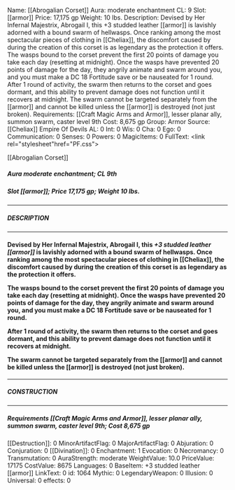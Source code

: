Name: [[Abrogalian Corset]]
Aura: moderate enchantment
CL: 9
Slot: [[armor]]
Price: 17,175 gp
Weight: 10 lbs.
Description: Devised by Her Infernal Majestrix, Abrogail I, this +3 studded leather [[armor]] is lavishly adorned with a bound swarm of hellwasps. Once ranking among the most spectacular pieces of clothing in [[Cheliax]], the discomfort caused by during the creation of this corset is as legendary as the protection it offers. The wasps bound to the corset prevent the first 20 points of damage you take each day (resetting at midnight). Once the wasps have prevented 20 points of damage for the day, they angrily animate and swarm around you, and you must make a DC 18 Fortitude save or be nauseated for 1 round. After 1 round of activity, the swarm then returns to the corset and goes dormant, and this ability to prevent damage does not function until it recovers at midnight. The swarm cannot be targeted separately from the [[armor]] and cannot be killed unless the [[armor]] is destroyed (not just broken).
Requirements: [[Craft Magic Arms and Armor]], lesser planar ally, summon swarm, caster level 9th
Cost: 8,675 gp
Group: Armor
Source: [[Cheliax]] Empire Of Devils
AL: 0
Int: 0
Wis: 0
Cha: 0
Ego: 0
Communication: 0
Senses: 0
Powers: 0
MagicItems: 0
FullText: <link rel="stylesheet"href="PF.css"><div class="heading"><p class="alignleft">[[Abrogalian Corset]]</p><div style="clear: both;"></div></div><div><h5><b>Aura </b>moderate enchantment; <b>CL </b>9th</h5><h5><b>Slot </b>[[armor]]; <b>Price </b>17,175 gp; <b>Weight </b>10 lbs.</h5></div><hr/><div><h5><b>DESCRIPTION</b></h5></div><hr/><div><h4><p>Devised by Her Infernal Majestrix, Abrogail I, this <i>+3 studded leather [[armor]]</i> is lavishly adorned with a bound swarm of hellwasps. Once ranking among the most spectacular pieces of clothing in [[Cheliax]], the discomfort caused by during the creation of this corset is as legendary as the protection it offers.</p><p>The wasps bound to the corset prevent the first 20 points of damage you take each day (resetting at midnight). Once the wasps have prevented 20 points of damage for the day, they angrily animate and swarm around you, and you must make a DC 18 Fortitude save or be nauseated for 1 round.</p><p>After 1 round of activity, the swarm then returns to the corset and goes dormant, and this ability to prevent damage does not function until it recovers at midnight.</p><p>The swarm cannot be targeted separately from the [[armor]] and cannot be killed unless the [[armor]] is destroyed (not just broken).</p></h4></div><hr/><div><h5><b>CONSTRUCTION</b></h5></div><hr/><div><h5><b>Requirements </b>[[Craft Magic Arms and Armor]], <i>lesser planar ally</i>, <i>summon swarm</i>, caster level 9th; <b>Cost </b>8,675 gp</h5></div>
[[Destruction]]: 0
MinorArtifactFlag: 0
MajorArtifactFlag: 0
Abjuration: 0
Conjuration: 0
[[Divination]]: 0
Enchantment: 1
Evocation: 0
Necromancy: 0
Transmutation: 0
AuraStrength: moderate
WeightValue: 10.0
PriceValue: 17175
CostValue: 8675
Languages: 0
BaseItem: +3 studded leather [[armor]]
LinkText: 0
id: 1064
Mythic: 0
LegendaryWeapon: 0
Illusion: 0
Universal: 0
effects: 0
